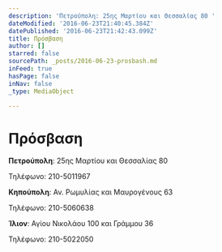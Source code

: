 ```yaml
---
description: 'Πετρούπολη: 25ης Μαρτίου και Θεσσαλίας 80 '
dateModified: '2016-06-23T21:40:45.384Z'
datePublished: '2016-06-23T21:42:43.099Z'
title: Πρόσβαση
author: []
starred: false
sourcePath: _posts/2016-06-23-prosbash.md
inFeed: true
hasPage: false
inNav: false
_type: MediaObject

---
```

# Πρόσβαση

**Πετρούπολη**: 25ης Μαρτίου και Θεσσαλίας 80 

Τηλέφωνο: 210-5011967

**Κηπούπολη**: Αν. Ρωμυλίας και Μαυρογένους 63

Τηλέφωνο: 210-5060638

**Ίλιον**: Αγίου Νικολάου 100 και Γράμμου 36

Τηλέφωνο: 210-5022050